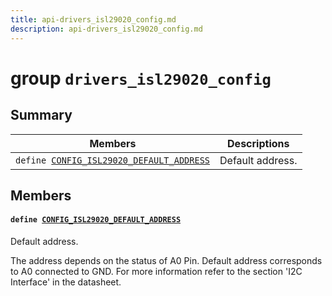 ```yaml
---
title: api-drivers_isl29020_config.md
description: api-drivers_isl29020_config.md
---
```

# group `drivers_isl29020_config` 

## Summary

 Members                        | Descriptions                                
--------------------------------|---------------------------------------------
`define `[`CONFIG_ISL29020_DEFAULT_ADDRESS`](#group__drivers__isl29020__config_1ga1b995fda490dc7e604a32de99dc0d3cf)            | Default address.

## Members

#### `define `[`CONFIG_ISL29020_DEFAULT_ADDRESS`](#group__drivers__isl29020__config_1ga1b995fda490dc7e604a32de99dc0d3cf) 

Default address.

The address depends on the status of A0 Pin. Default address corresponds to A0 connected to GND. For more information refer to the section 'I2C Interface' in the datasheet.

